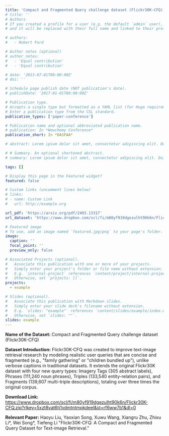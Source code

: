 ```yaml
---
title: 'Compact and Fragmented Query challenge dataset (Flickr30K-CFQ)'
# title: ''
# Authors
# If you created a profile for a user (e.g. the default `admin` user), write the username (folder name) here
# and it will be replaced with their full name and linked to their profile.

# authors:
#   - Robert Ford

# Author notes (optional)
# author_notes:
#   - 'Equal contribution'
#   - 'Equal contribution'

# date: '2013-07-01T00:00:00Z'
# doi: ''

# Schedule page publish date (NOT publication's date).
# publishDate: '2017-01-01T00:00:00Z'

# Publication type.
# Accepts a single type but formatted as a YAML list (for Hugo requirements).
# Enter a publication type from the CSL standard.
publication_types: ['paper-conference']

# Publication name and optional abbreviated publication name.
# publication: In *Wowchemy Conference*
publication_short: In *DASFAA*

# abstract: Lorem ipsum dolor sit amet, consectetur adipiscing elit. Duis posuere tellus ac convallis placerat. Proin tincidunt magna sed ex sollicitudin condimentum. Sed ac faucibus dolor, scelerisque sollicitudin nisi. Cras purus urna, suscipit quis sapien eu, pulvinar tempor diam. Quisque risus orci, mollis id ante sit amet, gravida egestas nisl. Sed ac tempus magna. Proin in dui enim. Donec condimentum, sem id dapibus fringilla, tellus enim condimentum arcu, nec volutpat est felis vel metus. Vestibulum sit amet erat at nulla eleifend gravida.

# # Summary. An optional shortened abstract.
# summary: Lorem ipsum dolor sit amet, consectetur adipiscing elit. Duis posuere tellus ac convallis placerat. Proin tincidunt magna sed ex sollicitudin condimentum.

tags: []

# Display this page in the Featured widget?
featured: false

# Custom links (uncomment lines below)
# links:
# - name: Custom Link
#   url: http://example.org

url_pdf: 'https://arxiv.org/pdf/2403.13317'
url_dataset: 'https://www.dropbox.com/scl/fi/m80yf919dgezulht90k6n/Flickr30K-CFQ.zip?rlkey=5xzt8vat6tj1vdmtntmpkdeel&st=rf6ww7b1&dl=0'

# Featured image
# To use, add an image named `featured.jpg/png` to your page's folder.
image:
  caption: ''
  focal_point: ''
  preview_only: false

# Associated Projects (optional).
#   Associate this publication with one or more of your projects.
#   Simply enter your project's folder or file name without extension.
#   E.g. `internal-project` references `content/project/internal-project/index.md`.
#   Otherwise, set `projects: []`.
projects:
  - example

# Slides (optional).
#   Associate this publication with Markdown slides.
#   Simply enter your slide deck's filename without extension.
#   E.g. `slides: "example"` references `content/slides/example/index.md`.
#   Otherwise, set `slides: ""`.
slides: example
---
```

**Name of the Dataset:** Compact and Fragmented Query challenge dataset (Flickr30K-CFQ)

**Dataset Introduction:** Flickr30K-CFQ was created to improve text-image retrieval research by modeling realistic user queries that are concise and fragmented (e.g., "family gathering" or "children bundled up"), unlike verbose captions in traditional datasets. It extends the original Flickr30K dataset with four new query types: Imagery Tags (305 abstract labels), Phrases (111,240 noun phrases), Triples (133,540 entity-relation pairs), and Fragments (139,607 multi-triple descriptions), totaling over three times the original corpus.

**Download Link:** https://www.dropbox.com/scl/fi/m80yf919dgezulht90k6n/Flickr30K-CFQ.zip?rlkey=5xzt8vat6tj1vdmtntmpkdeel&st=rf6ww7b1&dl=0

**Relevant Paper:** Haoyu Liu, Yaoxian Song, Xuwu Wang, Xiangru Zhu, Zhixu Li*, Wei Song*, Tiefeng Li "Flickr30K-CFQ: A Compact and Fragmented Query Dataset for Text-image Retrieval."
